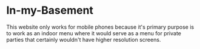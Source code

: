 # In-my-Basement
This website only works for mobile phones because it's primary purpose is to work as an indoor menu where it would serve as a menu for private parties that certainly wouldn't have higher resolution screens.
